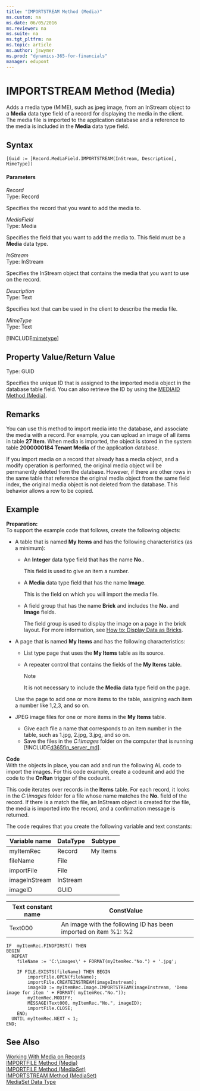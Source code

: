 ```yaml
---
title: "IMPORTSTREAM Method (Media)"
ms.custom: na
ms.date: 06/05/2016
ms.reviewer: na
ms.suite: na
ms.tgt_pltfrm: na
ms.topic: article
ms.author: jswymer
ms.prod: "dynamics-365-for-financials"
manager: edupont
---
```

# IMPORTSTREAM Method (Media)
Adds a media type \(MIME\), such as jpeg image, from an InStream object to a **Media** data type field of a record for displaying the media in the client. The media file is imported to the application database and a reference to the media is included in the **Media** data type field.  

## Syntax  

```  
[Guid := ]Record.MediaField.IMPORTSTREAM(InStream, Description[, MimeType])  
```  

#### Parameters  
 *Record*  
 Type: Record  

 Specifies the record that you want to add the media to.  

*MediaField*  
Type: Media

 Specifies the field that you want to add the media to. This field must be a **Media** data type.

 *InStream*  
 Type: InStream  

 Specifies the InStream object that contains the media that you want to use on the record.  

 *Description*  
 Type: Text  

 Specifies text that can be used in the client to describe the media file.  

 *MimeType*  
 Type: Text  

[!INCLUDE[mimetype](../includes/mimetype_md.md)]

## Property Value/Return Value  
 Type: GUID  

 Specifies the unique ID that is assigned to the imported media object in the database table field. You can also retrieve the ID by using the [MEDIAID Method \(Media\)](devenv-MEDIAID-Method-Media.md).  

## Remarks  
 You can use this method to import media into the database, and associate the media with a record. For example, you can upload an image of all items in table **27 Item**. When media is imported, the object is stored in the system table **2000000184 Tenant Media** of the application database.  

If you import media on a record that already has a media object, and a modify operation is performed, the original media object will be permanently deleted from the database. However, if there are other rows in the same table that reference the original media object from the same field index, the original media object is not deleted from the database. This behavior allows a row to be copied.

## Example  
**Preparation:**   
To support the example code that follows, create the following objects:

-   A table that is named **My Items** and has the following characteristics (as a minimum):
    -   An **Integer** data type field that has the name **No.**.

        This field is used to give an item a number.
    -   A **Media** data type field that has the name **Image**.

        This is the field on which you will import the media file.
    - A field group that has the name **Brick** and includes the **No.** and **Image** fields.

        The field group is used to display the image on a page in the brick layout. For more information, see [How to: Display Data as Bricks](How-to--Display-Data-as-Bricks.md).
-   A page that is named **My Items** and has the following characteristics:

    -   List type page that uses the **My Items** table as its source.
    -   A repeater control that contains the fields of the **My Items** table.

        >[!NOTE]
        >It is not necessary to include the **Media** data type field on the page.

    Use the page to add one or more items to the table, assigning each item a number like 1,2,3, and so on.

-   JPEG image files for one or more items in the **My Items** table.
    -   Give each file a name that corresponds to an item number in the table, such as 1.jpg, 2.jpg, 3.jpg, and so on.
    -   Save the files in the *C:\images* folder on the computer that is running [!INCLUDE[d365fin_server_md](../includes/d365fin_server_md.md)].

**Code**  
With the objects in place, you can add and run the following AL code to import the images. For this code example, create a codeunit and add the code to the **OnRun** trigger of the codeunit.

This code iterates over records in the **Items** table. For each record, it looks in the *C:\\images* folder for a file whose name matches the **No.** field of the record. If there is a match the file, an InStream object is created for the file, the media is imported into the record, and a confirmation message is returned.

The code requires that you create the following variable and text constants:

|Variable name|DataType|Subtype|  
|-------------------|--------------|-------------|  
|myItemRec|Record|My Items|   
|fileName|File||  
|importFile|File||
|imageInStream|InStream||  
|imageID|GUID||  

|Text constant name|ConstValue|
|-------------------|--------------|
|Text000|An image with the following ID has been imported on item %1: %2|

```  
IF  myItemRec.FINDFIRST() THEN  
BEGIN  
  REPEAT  
    fileName := 'C:\images\' + FORMAT(myItemRec."No.") + '.jpg';  

    IF FILE.EXISTS(fileName) THEN BEGIN  
        importFile.OPEN(fileName);  
        importFile.CREATEINSTREAM(imageInstream);  
        imageID := myItemRec.Image.IMPORTSTREAM(imageInstream, 'Demo image for item ' + FORMAT( myItemRec."No."));  
        myItemRec.MODIFY;  
        MESSAGE(Text000, myItemRec."No.", imageID);  
        importFile.CLOSE;
    END;  
  UNTIL myItemRec.NEXT < 1;  
END;  
```  

## See Also  
 [Working With Media on Records](Working-With-Media-on-Records.md)  
 [IMPORTFILE Method \(Media\)](devenv-IMPORTFILE-Method-Media.md)   
 [IMPORTFILE Method \(MediaSet\)](devenv-IMPORTFILE-Method-MediaSet.md)   
 [IMPORTSTREAM Method \(MediaSet\)](devenv-IMPORTSTREAM-Method-MediaSet.md)   
 [MediaSet Data Type](MediaSet-Data-Type.md)
